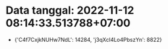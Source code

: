 # Data tanggal: 2022-11-12 08:14:33.513788+07:00

* {'C4f7CxjkNUHw7NdL': 14284, 'j3qXcI4Lo4PbszYn': 8822}
